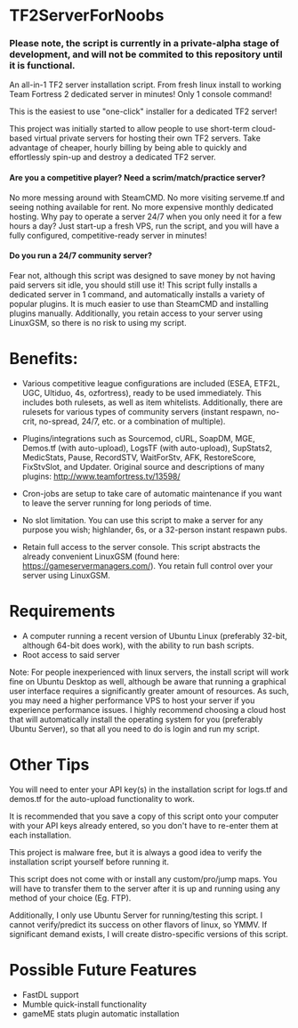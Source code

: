 # TF2ServerForNoobs

### Please note, the script is currently in a private-alpha stage of development, and will not be commited to this repository until it is functional.

An all-in-1 TF2 server installation script. From fresh linux install to working Team Fortress 2 dedicated server in minutes! Only 1 console command!

This is the easiest to use "one-click" installer for a dedicated TF2 server!

This project was initially started to allow people to use short-term cloud-based virtual private servers for hosting their own TF2 servers. Take advantage of cheaper, hourly billing by being able to quickly and effortlessly spin-up and destroy a dedicated TF2 server.

#### Are you a competitive player? Need a scrim/match/practice server?

No more messing around with SteamCMD. No more visiting serveme.tf and seeing nothing available for rent. No more expensive monthly dedicated hosting. Why pay to operate a server 24/7 when you only need it for a few hours a day? Just start-up a fresh VPS, run the script, and you will have a fully configured, competitive-ready server in minutes!

#### Do you run a 24/7 community server?

Fear not, although this script was designed to save money by not having paid servers sit idle, you should still use it! This script fully installs a dedicated server in 1 command, and automatically installs a variety of popular plugins. It is much easier to use than SteamCMD and installing plugins manually. Additionally, you retain access to your server using LinuxGSM, so there is no risk to using my script.

# Benefits:

- Various competitive league configurations are included (ESEA, ETF2L, UGC, Ultiduo, 4s, ozfortress), ready to be used immediately. This includes both rulesets, as well as item whitelists. Additionally, there are rulesets for various types of community servers (instant respawn, no-crit, no-spread, 24/7, etc. or a combination of multiple).

- Plugins/integrations such as Sourcemod, cURL, SoapDM, MGE, Demos.tf (with auto-upload), LogsTF (with auto-upload), SupStats2, MedicStats, Pause, RecordSTV, WaitForStv, AFK, RestoreScore, FixStvSlot, and Updater. Original source and descriptions of many plugins: http://www.teamfortress.tv/13598/

- Cron-jobs are setup to take care of automatic maintenance if you want to leave the server running for long periods of time.

- No slot limitation. You can use this script to make a server for any purpose you wish; highlander, 6s, or a 32-person instant respawn pubs.

- Retain full access to the server console. This script abstracts the already convenient LinuxGSM (found here: https://gameservermanagers.com/). You retain full control over your server using LinuxGSM.

# Requirements

- A computer running a recent version of Ubuntu Linux (preferably 32-bit, although 64-bit does work), with the ability to run bash scripts.
- Root access to said server

Note: For people inexperienced with linux servers, the install script will work fine on Ubuntu Desktop as well, although be aware that running a graphical user interface requires a significantly greater amount of resources. As such, you may need a higher performance VPS to host your server if you experience performance issues. I highly recommend choosing a cloud host that will automatically install the operating system for you (preferably Ubuntu Server), so that all you need to do is login and run my script.

# Other Tips

You will need to enter your API key(s) in the installation script for logs.tf and demos.tf for the auto-upload functionality to work.

It is recommended that you save a copy of this script onto your computer with your API keys already entered, so you don't have to re-enter them at each installation. 

This project is malware free, but it is always a good idea to verify the installation script yourself before running it.

This script does not come with or install any custom/pro/jump maps. You will have to transfer them to the server after it is up and running using any method of your choice (Eg. FTP).

Additionally, I only use Ubuntu Server for running/testing this script. I cannot verify/predict its success on other flavors of linux, so YMMV. If significant demand exists, I will create distro-specific versions of this script.

# Possible Future Features
- FastDL support
- Mumble quick-install functionality
- gameME stats plugin automatic installation
